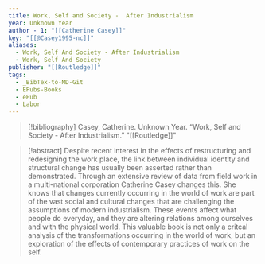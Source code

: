 ```yaml
---
title: Work, Self and Society -  After Industrialism
year: Unknown Year
author - 1: "[[Catherine Casey]]"
key: "[[@Casey1995-nc]]"
aliases:
  - Work, Self And Society - After Industrialism
  - Work, Self And Society
publisher: "[[Routledge]]"
tags:
  - _BibTex-to-MD-Git
  - EPubs-Books
  - ePub
  - Labor
---
```


> [!bibliography]
> Casey, Catherine. Unknown Year. “Work, Self and Society -  After Industrialism.” "[[Routledge]]"

> [!abstract]
> Despite recent interest in the effects of restructuring and redesigning the work place, the link between individual identity and structural change has usually been asserted rather than demonstrated. Through an extensive review of data from field work in a multi-national corporation Catherine Casey changes this. She knows that changes currently occurring in the world of work are part of the vast social and cultural changes that are challenging the assumptions of modern industrialism. These events affect what people do everyday, and they are altering relations among ourselves and with the physical world. This valuable book is not only a critcal analysis of the transformations occurring in the world of work, but an exploration of the effects of contemporary practices of work on the self.